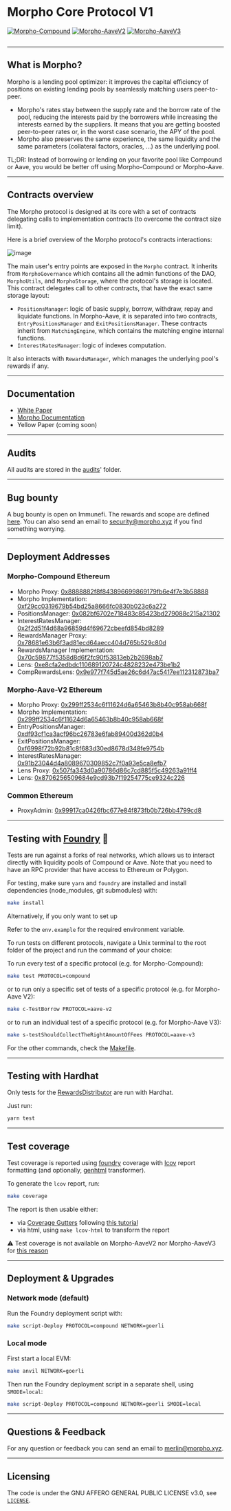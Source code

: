 # Morpho Core Protocol V1

[![Morpho-Compound](https://github.com/morpho-dao/morpho-v1/actions/workflows/ci-foundry-compound.yml/badge.svg)](https://github.com/morpho-dao/morpho-v1/actions/workflows/ci-foundry-compound.yml)
[![Morpho-AaveV2](https://github.com/morpho-dao/morpho-v1/actions/workflows/ci-foundry-aave-v2.yml/badge.svg)](https://github.com/morpho-dao/morpho-v1/actions/workflows/ci-foundry-aave-v2.yml)
[![Morpho-AaveV3](https://github.com/morpho-dao/morpho-v1/actions/workflows/ci-foundry-aave-v3.yml/badge.svg)](https://github.com/morpho-dao/morpho-v1/actions/workflows/ci-foundry-aave-v3.yml)

<picture>
  <source media="(prefers-color-scheme: dark)" srcset="https://i.imgur.com/uLq5V14.png">
  <img alt="" src="https://i.imgur.com/ZiL1Lr2.png">
</picture>

---

## What is Morpho?

Morpho is a lending pool optimizer: it improves the capital efficiency of positions on existing lending pools by seamlessly matching users peer-to-peer.

- Morpho's rates stay between the supply rate and the borrow rate of the pool, reducing the interests paid by the borrowers while increasing the interests earned by the suppliers. It means that you are getting boosted peer-to-peer rates or, in the worst case scenario, the APY of the pool.
- Morpho also preserves the same experience, the same liquidity and the same parameters (collateral factors, oracles, …) as the underlying pool.

TL;DR: Instead of borrowing or lending on your favorite pool like Compound or Aave, you would be better off using Morpho-Compound or Morpho-Aave.

---

## Contracts overview

The Morpho protocol is designed at its core with a set of contracts delegating calls to implementation contracts (to overcome the contract size limit).

Here is a brief overview of the Morpho protocol's contracts interactions:

![image](https://user-images.githubusercontent.com/3147812/187162991-d9e94841-0f23-4f25-86d4-a495917b70e7.png)

The main user's entry points are exposed in the `Morpho` contract. It inherits from `MorphoGovernance` which contains all the admin functions of the DAO, `MorphoUtils`, and `MorphoStorage`, where the protocol's storage is located. This contract delegates call to other contracts, that have the exact same storage layout:

- `PositionsManager`: logic of basic supply, borrow, withdraw, repay and liquidate functions. In Morpho-Aave, it is separated into two contracts, `EntryPositionsManager` and `ExitPositionsManager`. These contracts inherit from `MatchingEngine`, which contains the matching engine internal functions.
- `InterestRatesManager`: logic of indexes computation.

It also interacts with `RewardsManager`, which manages the underlying pool's rewards if any.

---

## Documentation

- [White Paper](https://whitepaper.morpho.xyz)
- [Morpho Documentation](https://docs.morpho.xyz)
- Yellow Paper (coming soon)

---

## Audits

All audits are stored in the [audits](./audits/)' folder.

---

## Bug bounty

A bug bounty is open on Immunefi. The rewards and scope are defined [here](https://immunefi.com/bounty/morpho/).
You can also send an email to [security@morpho.xyz](mailto:security@morpho.xyz) if you find something worrying.

---

## Deployment Addresses

### Morpho-Compound Ethereum

- Morpho Proxy: [0x8888882f8f843896699869179fb6e4f7e3b58888](https://etherscan.io/address/0x8888882f8f843896699869179fb6e4f7e3b58888)
- Morpho Implementation: [0xf29cc0319679b54bd25a8666fc0830b023c6a272](https://etherscan.io/address/0xf29cc0319679b54bd25a8666fc0830b023c6a272)
- PositionsManager: [0x082bf6702e718483c85423bd279088c215a21302](https://etherscan.io/address/0x082bf6702e718483c85423bd279088c215a21302)
- InterestRatesManager: [0x2f2d51f4d68a96859d4f69672cbeefd854bd8289](https://etherscan.io/address/0x2f2d51f4d68a96859d4f69672cbeefd854bd8289)
- RewardsManager Proxy: [0x78681e63b6f3ad81ecd64aecc404d765b529c80d](https://etherscan.io/address/0x78681e63b6f3ad81ecd64aecc404d765b529c80d)
- RewardsManager Implementation: [0x70c59877f5358d8d6f2fc90f53813eb2b2698ab7](https://etherscan.io/address/0x70c59877f5358d8d6f2fc90f53813eb2b2698ab7)
- Lens: [0xe8cfa2edbdc110689120724c4828232e473be1b2](https://etherscan.io/address/0xe8cfa2edbdc110689120724c4828232e473be1b2)
- CompRewardsLens: [0x9e977f745d5ae26c6d47ac5417ee112312873ba7](https://etherscan.io/address/0x9e977f745d5ae26c6d47ac5417ee112312873ba7)

### Morpho-Aave-V2 Ethereum

- Morpho Proxy: [0x299ff2534c6f11624d6a65463b8b40c958ab668f](https://etherscan.io/address/0x299ff2534c6f11624d6a65463b8b40c958ab668f)
- Morpho Implementation: [0x299ff2534c6f11624d6a65463b8b40c958ab668f](https://etherscan.io/address/0x299ff2534c6f11624d6a65463b8b40c958ab668f)
- EntryPositionsManager: [0xdf93cf1ca3acf96bc26783e6fab89400d362d0b4](https://etherscan.io/address/0xdf93cf1ca3acf96bc26783e6fab89400d362d0b4)
- ExitPositionsManager: [0xf6998f72b92b81c8f683d30ed8678d348fe9754b](https://etherscan.io/address/0xf6998f72b92b81c8f683d30ed8678d348fe9754b)
- InterestRatesManager: [0x91b23044d4a8089670309852c7f0a93e5ca8efb7](https://etherscan.io/address/0x91b23044d4a8089670309852c7f0a93e5ca8efb7)
- Lens Proxy: [0x507fa343d0a90786d86c7cd885f5c49263a91ff4](https://etherscan.io/address/0x507fa343d0a90786d86c7cd885f5c49263a91ff4)
- Lens: [0x8706256509684e9cd93b7f19254775ce9324c226](https://etherscan.io/address/0x8706256509684e9cd93b7f19254775ce9324c226)

### Common Ethereum

- ProxyAdmin: [0x99917ca0426fbc677e84f873fb0b726bb4799cd8](https://etherscan.io/address/0x99917ca0426fbc677e84f873fb0b726bb4799cd8)

---

## Testing with [Foundry](https://github.com/foundry-rs/foundry) 🔨

Tests are run against a forks of real networks, which allows us to interact directly with liquidity pools of Compound or Aave. Note that you need to have an RPC provider that have access to Ethereum or Polygon.

For testing, make sure `yarn` and `foundry` are installed and install dependencies (node_modules, git submodules) with:

```bash
make install
```

Alternatively, if you only want to set up

Refer to the `env.example` for the required environment variable.

To run tests on different protocols, navigate a Unix terminal to the root folder of the project and run the command of your choice:

To run every test of a specific protocol (e.g. for Morpho-Compound):

```bash
make test PROTOCOL=compound
```

or to run only a specific set of tests of a specific protocol (e.g. for Morpho-Aave V2):

```bash
make c-TestBorrow PROTOCOL=aave-v2
```

or to run an individual test of a specific protocol (e.g. for Morpho-Aave V3):

```bash
make s-testShouldCollectTheRightAmountOfFees PROTOCOL=aave-v3
```

For the other commands, check the [Makefile](./Makefile).

---

## Testing with Hardhat

Only tests for the [RewardsDistributor](./contracts/common/rewards-distribution/RewardsDistributor.sol) are run with Hardhat.

Just run:

```bash
yarn test
```

---

## Test coverage

Test coverage is reported using [foundry](https://github.com/foundry-rs/foundry) coverage with [lcov](https://github.com/linux-test-project/lcov) report formatting (and optionally, [genhtml](https://manpages.ubuntu.com/manpages/xenial/man1/genhtml.1.html) transformer).

To generate the `lcov` report, run:

```bash
make coverage
```

The report is then usable either:

- via [Coverage Gutters](https://marketplace.visualstudio.com/items?itemName=ryanluker.vscode-coverage-gutters) following [this tutorial](https://mirror.xyz/devanon.eth/RrDvKPnlD-pmpuW7hQeR5wWdVjklrpOgPCOA-PJkWFU)
- via html, using `make lcov-html` to transform the report

:warning: Test coverage is not available on Morpho-AaveV2 nor Morpho-AaveV3 for [this reason](https://github.com/foundry-rs/foundry/issues/3357#issuecomment-1297192171)

---

## Deployment & Upgrades

### Network mode (default)

Run the Foundry deployment script with:

```bash
make script-Deploy PROTOCOL=compound NETWORK=goerli
```

### Local mode

First start a local EVM:

```bash
make anvil NETWORK=goerli
```

Then run the Foundry deployment script in a separate shell, using `SMODE=local`:

```bash
make script-Deploy PROTOCOL=compound NETWORK=goerli SMODE=local
```

---

## Questions & Feedback

For any question or feedback you can send an email to [merlin@morpho.xyz](mailto:merlin@morpho.xyz).

---

## Licensing

The code is under the GNU AFFERO GENERAL PUBLIC LICENSE v3.0, see [`LICENSE`](./LICENSE).
